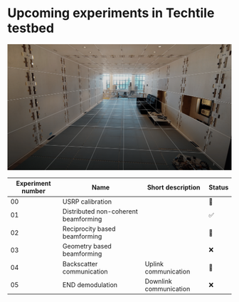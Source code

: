 # Upcoming experiments in Techtile testbed

<img src="https://github.com/techtile-by-dramco/experiments/blob/main/techtile_picture.png" alt="Techtile">

| Experiment number | Name | Short description | Status |
|-|-|-|-|
| 00 | USRP calibration | | 🤏 |
| 01 | Distributed non-coherent beamforming | | ✅ |
| 02 | Reciprocity based beamforming | | 🤏 |
| 03 | Geometry based beamforming | | ❌ |
| 04 | Backscatter communication | Uplink communication | 🤏 |
| 05 | END demodulation | Downlink communication | ❌ |
